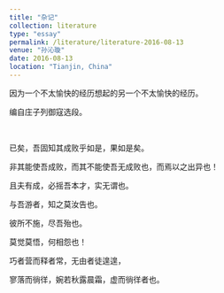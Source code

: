 ```yaml
---
title: "杂记"
collection: literature
type: "essay"
permalink: /literature/literature-2016-08-13
venue: "孙沁璇"
date: 2016-08-13
location: "Tianjin, China"
---
```


因为一个不太愉快的经历想起的另一个不太愉快的经历。

编自庄子列御寇选段。

<br>

已矣，吾固知其成败乎如是，果如是矣。

非其能使吾成败，而其不能使吾无成败也，而焉以之出异也！

且夫有成，必摇吾本才，实无谓也。

与吾游者，知之莫汝告也。

彼所不施，尽吾殆也。

莫觉莫悟，何相怨也！

巧者营而释者常，无由者徒遑遑，

寥落而徜徉，婉若秋露晨霜，虚而徜徉者也。